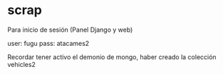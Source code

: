 # scrap


Para inicio de sesión (Panel Django y web)

user: fugu
pass: atacames2

Recordar tener activo el demonio de mongo, haber creado la colección vehicles2